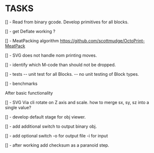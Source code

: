 # TASKS

[] - Read from binary gcode.
      Develop primitives for all blocks.

[] - get Deflate working ?

[] - MeatPacking algorithm
    <https://github.com/scottmudge/OctoPrint-MeatPack>

[] - SVG does not handle nom printing moves.

[] - identify which M-code than should not be dropped.

[] - tests
     -- unit test for all Blocks.
     -- no unit testing of Block types.

[] - benchmarks

After basic functionality

[] - SVG Via cli rotate on Z axis and scale.
     how to merge sx, sy, sz into a single value?

[] - develop default stage for obj viewer.

[] - add additional switch to output binary obj.

[] - add optional switch -o for output file -i for input

[] - after working add checksum as a paranoid step.
